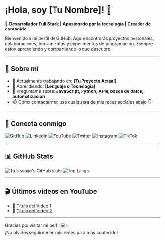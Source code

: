 # ¡Hola, soy [Tu Nombre]! 👋

🎯 **Desarrollador Full Stack | Apasionado por la tecnología | Creador de contenido**

Bienvenido a mi perfil de GitHub. Aquí encontrarás proyectos personales, colaboraciones, herramientas y experimentos de programación. Siempre estoy aprendiendo y compartiendo lo que descubro.

---

## 🚀 Sobre mí

- 🔭 Actualmente trabajando en: **[Tu Proyecto Actual]**
- 🌱 Aprendiendo: **[Lenguaje o Tecnología]**
- 💬 Pregúntame sobre: **JavaScript, Python, APIs, bases de datos, automatización**
- 📫 Cómo contactarme: usa cualquiera de mis redes sociales abajo 👇

---

## 📱 Conecta conmigo

[![GitHub](https://img.shields.io/badge/GitHub-100000?style=for-the-badge&logo=github&logoColor=white)](https://github.com/tu-usuario)
[![LinkedIn](https://img.shields.io/badge/LinkedIn-0A66C2?style=for-the-badge&logo=linkedin&logoColor=white)](https://linkedin.com/in/tu-usuario)
[![YouTube](https://img.shields.io/badge/YouTube-FF0000?style=for-the-badge&logo=youtube&logoColor=white)](https://youtube.com/@tu-usuario)
[![Twitter](https://img.shields.io/badge/X-000000?style=for-the-badge&logo=twitter&logoColor=white)](https://twitter.com/tu-usuario)
[![Instagram](https://img.shields.io/badge/Instagram-E4405F?style=for-the-badge&logo=instagram&logoColor=white)](https://instagram.com/tu-usuario)
[![TikTok](https://img.shields.io/badge/TikTok-000000?style=for-the-badge&logo=tiktok&logoColor=white)](https://tiktok.com/@tu-usuario)

---

## 📊 GitHub Stats

![Tu Usuario's GitHub stats](https://github-readme-stats.vercel.app/api?username=tu-usuario&show_icons=true&theme=radical)
![Top Langs](https://github-readme-stats.vercel.app/api/top-langs/?username=tu-usuario&layout=compact&theme=radical)

---

## 🎬 Últimos videos en YouTube

<!-- You can use GitHub Actions or tools like GitHub Readme YouTube to auto-update this section -->

- 🎥 [Título del Video 1](https://youtube.com/watch?v=videoID)
- 🎥 [Título del Video 2](https://youtube.com/watch?v=videoID)

---

Gracias por visitar mi perfil 💻✨  
¡No olvides seguirme en mis redes para más contenido!

